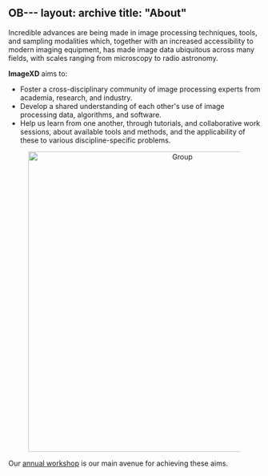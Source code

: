 OB---
layout: archive
title: "About"
---

Incredible advances are being made in image processing techniques,
tools, and sampling modalities which, together with an increased
accessibility to modern imaging equipment, has made image data
ubiquitous across many fields, with scales ranging from microscopy to
radio astronomy.

**ImageXD** aims to:

- Foster a cross-disciplinary community of image processing experts
  from academia, research, and industry.
- Develop a shared understanding of each other's use of image
  processing data, algorithms, and software.
- Help us learn from one another, through tutorials, and collaborative work
  sessions, about available tools and methods, and the applicability
  of these to various discipline-specific problems.

<center>
<figure>
  <img class="w3-image"  src="{{ site.url }}/images/about.png" alt="Group" style="width: 600px;"/>
</figure>
</center>

Our [annual workshop](http://www.imagexd.org/imagexd2018/) is our main avenue
for achieving these aims.
